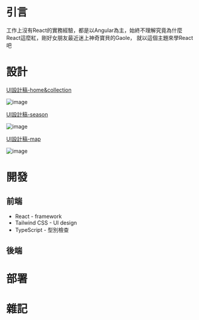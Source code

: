 # 引言
工作上沒有React的實務經驗，都是以Angular為主，始終不理解究竟為什麼React這麼紅，剛好女朋友最近迷上神奇寶貝的Gaole，
就以這個主題來學React吧

# 設計

[UI設計稿-home&collection](https://excalidraw.com/#json=qKsN0dsWsahRlUZ-lEHBW,bZtRrkOTFuG0RaNAeEOxKg)

![image](https://user-images.githubusercontent.com/11459515/163097199-36c48ee5-b5da-4b8e-9665-7aa7cee184fa.png)

[UI設計稿-season](https://excalidraw.com/#json=SDqxNcSV2FVpX1ewMeu22,xeq9kqjBZvZss35qwe1pVQ)

![image](https://user-images.githubusercontent.com/11459515/163097285-2f9b03da-53b9-42d3-b305-f216095105b1.png)

[UI設計稿-map](https://excalidraw.com/#json=ibsN80MqRZ8tf1WEG7h-B,eMNeRDeTGYmJ1XG4P7rscw)

![image](https://user-images.githubusercontent.com/11459515/163097049-d116f700-44ef-4623-aa55-e6b4e246ff0e.png)




# 開發
## 前端
* React - framework
* Tailwind CSS - UI design
* TypeScript - 型別檢查
## 後端
# 部署
# 雜記
